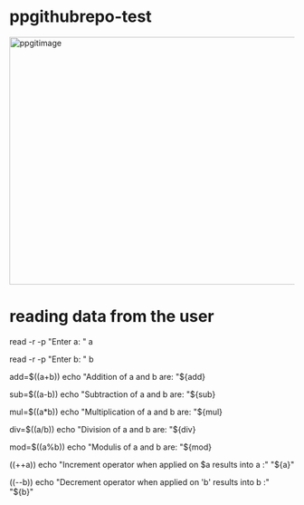 # ppgithubrepo-test

<img width="607" height="437" alt="ppgitimage" src="https://github.com/user-attachments/assets/1f5074dc-124f-4f9d-80cf-ca223d55ec63" />


# reading data from the user
read -r -p "Enter a: " a

read -r -p "Enter b: " b

add=$((a+b))
echo "Addition of a and b are: "${add}

sub=$((a-b))
echo "Subtraction of a and b are: "${sub}

mul=$((a*b))
echo "Multiplication of a and b are: "${mul}

div=$((a/b))
echo "Division of a and b are: "${div}

mod=$((a%b))
echo "Modulis of a and b are: "${mod}

((++a))
echo "Increment operator when applied on $a results into a :" "${a}"

((--b))
echo "Decrement operator when applied on 'b' results into b :" "${b}"

